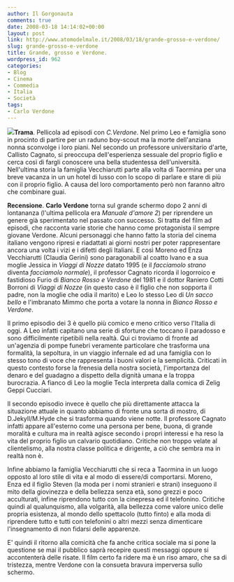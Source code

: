 ```yaml
---
author: Il Gorgonauta
comments: true
date: 2008-03-18 14:14:02+00:00
layout: post
link: http://www.atomodelmale.it/2008/03/18/grande-grosso-e-verdone/
slug: grande-grosso-e-verdone
title: Grande, grosso e Verdone.
wordpress_id: 962
categories:
- Blog
- Cinema
- Commedia
- Italia
- Società
tags:
- Carlo Verdone
---
```


![](http://www.atomodelmale.it/wp-content/uploads/2008/10/carlo-verdone-215x300.jpg)**Trama**. Pellicola ad episodi con _C.Verdone_. Nel primo Leo e famiglia sono in procinto di partire per un raduno boy-scout ma la morte dell'anziana nonna sconvolge i loro piani. Nel secondo un professore universitario d'arte, Callisto Cagnato, si preoccupa dell'esperienza sessuale del proprio figlio e cerca così di fargli conoscere una bella studentessa dell'università. Nell'ultima storia la famiglia Vecchiarutti parte alla volta di Taormina per una breve vacanza in un un hotel di lusso con lo scopo di parlare e stare di più con il proprio figlio. A causa del loro comportamento però non faranno altro che combinare guai.

**Recensione**. **Carlo Verdone** torna sul grande schermo dopo 2 anni di lontananza (l'ultima pellicola era _Manuale d'amore 2_) per riprendere un genere già sperimentato nel passato con successo. Si tratta del film ad episodi, che racconta varie storie che hanno come protagonista il sempre giovane Verdone. Alcuni personaggi che hanno fatto la storia del cinema italiano vengono ripresi e riadattati ai giorni nostri per poter rappresentare ancora una volta i vizi e i difetti degli Italiani. E così Moreno ed Enza Vecchiarutti (Claudia Gerini) sono paragonabili al coatto Ivano e a sua moglie Jessica in _Viaggi di Nozze_ datato 1995 (e il _facciamolo strano_ diventa _facciamolo normale_), il professor Cagnato ricorda il logorroico e fastidioso Furio di _Bianco Rosso e Verdone_ del 1981 e il dottor Raniero Cotti Borroni di _Viaggi di Nozze_ (in questo caso è il figlio che non sopporta il padre, non la moglie che odia il marito) e Leo lo stesso Leo di _Un sacco bello_ e l'imbranato Mimmo che porta a votare la nonna in _Bianco Rosso e Verdone_.

<!-- more -->


Il primo episodio dei 3 è quello più comico e meno  critico verso l'Italia di oggi. A Leo infatti capitano una serie di sfortune che toccano il paradosso e sono difficilmente ripetibili nella realtà. Qui ci troviamo di fronte ad un'agenzia di pompe funebri veramente particolare che trasforma una formalità, la sepoltura, in un viaggio infernale ed ad una famiglia con lo stesso tono di voce che rappresenta i buoni valori e la semplicità. Criticati in questo contesto forse la frenesia della nostra società, l'importanza del denaro e del guadagno a dispetto della dignità umana e la troppa burocrazia. A fianco di Leo la moglie Tecla interpreta dalla comica di Zelig Geppi Cucciari.

Il secondo episodio invece è quello che più direttamente attacca la situazione attuale in quanto abbiamo di fronte una sorta di mostro, di D.Jekyll/M.Hyde che si trasforma quando viene notte. Il professore Cagnato infatti appare all'esterno come una persona per bene, buona, di grande moralità e cultura ma in realtà agisce secondo i propri interessi e ha reso la vita del proprio figlio un calvario quotidiano. Critiche non troppo velate al clientelismo, alla nostra classe politica e dirigente, a ciò che sembra ma in realtà non è.

Infine abbiamo la famiglia Vecchiarutti che si reca a Taormina in un luogo opposto al loro stile di vita e al modo di essere/di comportarsi. Moreno, Enza ed il figlio Steven (la moda per i nomi stranieri e strani) inseguono il mito della giovinezza e della bellezza senza età, sono grezzi e poco acculturati, infine riprendono tutto con la cinepresa ed il telefonino. Critiche quindi al qualunquismo, alla volgarità, alla bellezza come valore unico delle propria esistenza, al mondo dello spettacolo (tutto finto) e alla moda di riprendere tutto e tutti con telefonini o altri mezzi senza dimenticare l'insegnamento di non fidarsi delle apparenze.

E' quindi il ritorno alla comicità che fa anche critica sociale ma si pone la questione se mai il pubblico saprà recepire questi messaggi oppure si accontenterà delle risate. Il film certo fa ridere ma è un riso amaro, che sa di tristezza, mentre Verdone con la consueta bravura imperversa sullo schermo.
